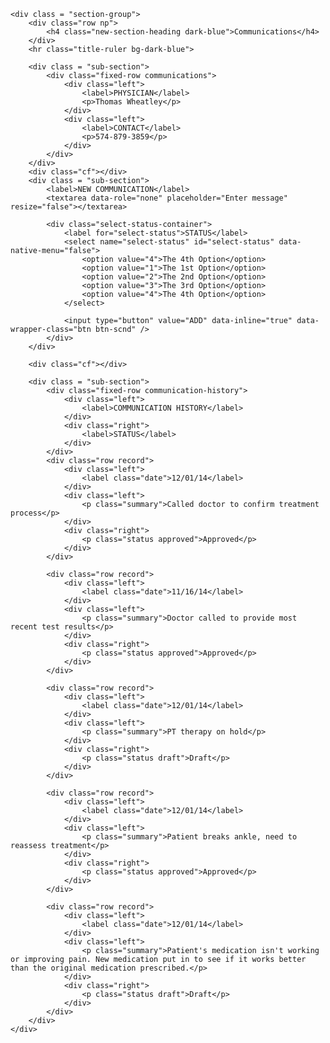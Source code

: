 	<div class = "section-group">
		<div class="row np">
			<h4 class="new-section-heading dark-blue">Communications</h4>
		</div>
		<hr class="title-ruler bg-dark-blue">

		<div class = "sub-section">
			<div class="fixed-row communications">
				<div class="left">
					<label>PHYSICIAN</label>
					<p>Thomas Wheatley</p>
				</div>
				<div class="left">
					<label>CONTACT</label>
					<p>574-879-3859</p>
				</div>
			</div>
		</div>
		<div class="cf"></div>
		<div class = "sub-section">
			<label>NEW COMMUNICATION</label>
			<textarea data-role="none" placeholder="Enter message" resize="false"></textarea>

			<div class="select-status-container">
				<label for="select-status">STATUS</label>
				<select name="select-status" id="select-status" data-native-menu="false">
					<option value="4">The 4th Option</option>
					<option value="1">The 1st Option</option>
					<option value="2">The 2nd Option</option>
					<option value="3">The 3rd Option</option>
					<option value="4">The 4th Option</option>
				</select>

				<input type="button" value="ADD" data-inline="true" data-wrapper-class="btn btn-scnd" />
			</div>
		</div>

		<div class="cf"></div>

		<div class = "sub-section">
			<div class="fixed-row communication-history">
				<div class="left">
					<label>COMMUNICATION HISTORY</label>
				</div>
				<div class="right">
					<label>STATUS</label>
				</div>
			</div>
			<div class="row record">
				<div class="left">
					<label class="date">12/01/14</label>
				</div>
				<div class="left">
					<p class="summary">Called doctor to confirm treatment process</p>
				</div>
				<div class="right">
					<p class="status approved">Approved</p>
				</div>
			</div>

			<div class="row record">
				<div class="left">
					<label class="date">11/16/14</label>
				</div>
				<div class="left">
					<p class="summary">Doctor called to provide most recent test results</p>
				</div>
				<div class="right">
					<p class="status approved">Approved</p>
				</div>
			</div>

			<div class="row record">
				<div class="left">
					<label class="date">12/01/14</label>
				</div>
				<div class="left">
					<p class="summary">PT therapy on hold</p>
				</div>
				<div class="right">
					<p class="status draft">Draft</p>
				</div>
			</div>

			<div class="row record">
				<div class="left">
					<label class="date">12/01/14</label>
				</div>
				<div class="left">
					<p class="summary">Patient breaks ankle, need to reassess treatment</p>
				</div>
				<div class="right">
					<p class="status approved">Approved</p>
				</div>
			</div>

			<div class="row record">
				<div class="left">
					<label class="date">12/01/14</label>
				</div>
				<div class="left">
					<p class="summary">Patient's medication isn't working or improving pain. New medication put in to see if it works better than the original medication prescribed.</p>
				</div>
				<div class="right">
					<p class="status draft">Draft</p>
				</div>
			</div>
		</div>
	</div>
